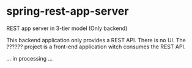 # spring-rest-app-server
REST app server in 3-tier model (Only backend)

This backend application only provides a REST API. There is no UI. The ?????? project is a front-end application
witch consumes the REST API.

... in processing ...
